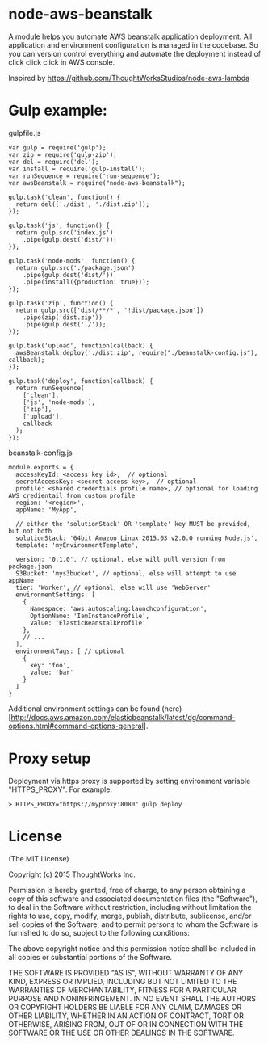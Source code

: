 # node-aws-beanstalk

A module helps you automate AWS beanstalk application deployment.
All application and environment configuration is managed in the codebase. So you can version control everything and automate the deployment instead of click click click in AWS console.

Inspired by https://github.com/ThoughtWorksStudios/node-aws-lambda

# Gulp example:

gulpfile.js
```node
var gulp = require('gulp');
var zip = require('gulp-zip');
var del = require('del');
var install = require('gulp-install');
var runSequence = require('run-sequence');
var awsBeanstalk = require("node-aws-beanstalk");

gulp.task('clean', function() {
  return del(['./dist', './dist.zip']);
});

gulp.task('js', function() {
  return gulp.src('index.js')
    .pipe(gulp.dest('dist/'));
});

gulp.task('node-mods', function() {
  return gulp.src('./package.json')
    .pipe(gulp.dest('dist/'))
    .pipe(install({production: true}));
});

gulp.task('zip', function() {
  return gulp.src(['dist/**/*', '!dist/package.json'])
    .pipe(zip('dist.zip'))
    .pipe(gulp.dest('./'));
});

gulp.task('upload', function(callback) {
  awsBeanstalk.deploy('./dist.zip', require("./beanstalk-config.js"), callback);
});

gulp.task('deploy', function(callback) {
  return runSequence(
    ['clean'],
    ['js', 'node-mods'],
    ['zip'],
    ['upload'],
    callback
  );
});
```
beanstalk-config.js
```node
module.exports = {
  accessKeyId: <access key id>,  // optional
  secretAccessKey: <secret access key>,  // optional
  profile: <shared credentials profile name>, // optional for loading AWS credientail from custom profile
  region: '<region>',
  appName: 'MyApp',

  // either the 'solutionStack' OR 'template' key MUST be provided, but not both
  solutionStack: '64bit Amazon Linux 2015.03 v2.0.0 running Node.js',
  template: 'myEnvironmentTemplate',

  version: '0.1.0', // optional, else will pull version from package.json
  S3Bucket: 'mys3bucket', // optional, else will attempt to use appName
  tier: 'Worker', // optional, else will use 'WebServer'
  environmentSettings: [
    {
      Namespace: 'aws:autoscaling:launchconfiguration',
      OptionName: 'IamInstanceProfile',
      Value: 'ElasticBeanstalkProfile'
    },
    // ...
  ],
  environmentTags: [ // optional
    {
      key: 'foo',
      value: 'bar'
    }
  ]
}
```
Additional environment settings can be found (here)[http://docs.aws.amazon.com/elasticbeanstalk/latest/dg/command-options.html#command-options-general].

# Proxy setup
Deployment via https proxy is supported by setting environment variable "HTTPS_PROXY". For example:

```terminal
> HTTPS_PROXY="https://myproxy:8080" gulp deploy
```

# License

(The MIT License)

Copyright (c) 2015 ThoughtWorks Inc.

Permission is hereby granted, free of charge, to any person obtaining a copy of this software and associated documentation files (the "Software"), to deal in the Software without restriction, including without limitation the rights to use, copy, modify, merge, publish, distribute, sublicense, and/or sell copies of the Software, and to permit persons to whom the Software is furnished to do so, subject to the following conditions:

The above copyright notice and this permission notice shall be included in all copies or substantial portions of the Software.

THE SOFTWARE IS PROVIDED "AS IS", WITHOUT WARRANTY OF ANY KIND, EXPRESS OR IMPLIED, INCLUDING BUT NOT LIMITED TO THE WARRANTIES OF MERCHANTABILITY, FITNESS FOR A PARTICULAR PURPOSE AND NONINFRINGEMENT. IN NO EVENT SHALL THE AUTHORS OR COPYRIGHT HOLDERS BE LIABLE FOR ANY CLAIM, DAMAGES OR OTHER LIABILITY, WHETHER IN AN ACTION OF CONTRACT, TORT OR OTHERWISE, ARISING FROM, OUT OF OR IN CONNECTION WITH THE SOFTWARE OR THE USE OR OTHER DEALINGS IN THE SOFTWARE.
